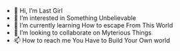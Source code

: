 - 👋 Hi, I’m Last Girl
- 👀 I’m interested in Something Unbelievable 
- 🌱 I’m currently learning How to escape From This World
- 💞️ I’m looking to collaborate on Myterious Things
- 📫 How to reach me You Have to Build Your Own world

<!---
last-girl114/last-girl114 is a ✨ special ✨ repository because its `README.md` (this file) appears on your GitHub profile.
You can click the Preview link to take a look at your changes.
--->
